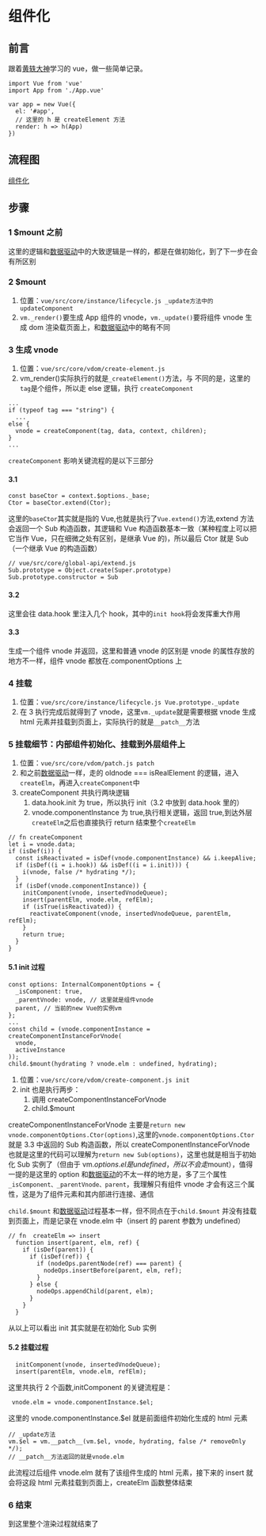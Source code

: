 # 组件化

## 前言

跟着[黄轶大神](https://ustbhuangyi.github.io/vue-analysis/)学习的 vue，做一些简单记录。

```
import Vue from 'vue'
import App from './App.vue'

var app = new Vue({
  el: '#app',
  // 这里的 h 是 createElement 方法
  render: h => h(App)
})
```

## 流程图

[组件化](img/comonent.png)

## 步骤

### 1 $mount 之前

这里的逻辑和[数据驱动](1.md)中的大致逻辑是一样的，都是在做初始化，到了下一步在会有所区别

### 2 $mount

1. 位置：`vue/src/core/instance/lifecycle.js _update方法中的updateComponent`
2. `vm._render()`要生成 App 组件的 vnode，`vm._update()`要将组件 vnode 生成 dom 渲染载页面上，和[数据驱动](1.md)中的略有不同

### 3 生成 vnode

1. 位置：`vue/src/core/vdom/create-element.js`
2. vm_render()实际执行的就是`_createElement()`方法，与 不同的是，这里的`tag`是个组件，所以走 else 逻辑，执行 `createComponent`

```
...
if (typeof tag === "string") {
  ...
else {
  vnode = createComponent(tag, data, context, children);
}
...
```

`createComponent` 影响关键流程的是以下三部分

#### 3.1

```
const baseCtor = context.$options._base;
Ctor = baseCtor.extend(Ctor);
```

这里的`baseCtor`其实就是指的 Vue,也就是执行了`Vue.extend()`方法,extend 方法会返回一个 Sub 构造函数，其逻辑和 Vue 构造函数基本一致（某种程度上可以把它当作 Vue，只在细微之处有区别，是继承 Vue 的)，所以最后 Ctor 就是 Sub（一个继承 Vue 的构造函数）

```
// vue/src/core/global-api/extend.js
Sub.prototype = Object.create(Super.prototype)
Sub.prototype.constructor = Sub
```

#### 3.2

这里会往 data.hook 里注入几个 hook，其中的`init hook`将会发挥重大作用

#### 3.3

生成一个组件 vnode 并返回，这里和普通 vnode 的区别是 vnode 的属性存放的地方不一样，组件 vnode 都放在.componentOptions 上

### 4 挂载

1. 位置：`vue/src/core/instance/lifecycle.js Vue.prototype._update`
2. 在 3 执行完成后就得到了 vnode，这里`vm._update`就是需要根据 vnode 生成 html 元素并挂载到页面上，实际执行的就是`__patch__`方法

### 5 挂载细节：内部组件初始化、挂载到外层组件上

1. 位置：`vue/src/core/vdom/patch.js patch`
2. 和之前[数据驱动](1.md)一样，走的 oldnode === isRealElement 的逻辑，进入`createElm`，再进入`createComponent`中
3. createComponent 共执行两块逻辑
   1. data.hook.init 为 true，所以执行 init（3.2 中放到 data.hook 里的）
   2. vnode.componentInstance 为 true,执行相关逻辑，返回 true,到达外层`createElm`之后也直接执行 return 结束整个`createElm`

```
// fn createComponent
let i = vnode.data;
if (isDef(i)) {
  const isReactivated = isDef(vnode.componentInstance) && i.keepAlive;
  if (isDef((i = i.hook)) && isDef((i = i.init))) {
    i(vnode, false /* hydrating */);
  }
  if (isDef(vnode.componentInstance)) {
    initComponent(vnode, insertedVnodeQueue);
    insert(parentElm, vnode.elm, refElm);
    if (isTrue(isReactivated)) {
      reactivateComponent(vnode, insertedVnodeQueue, parentElm, refElm);
    }
    return true;
  }
}
```

#### 5.1 init 过程

```
const options: InternalComponentOptions = {
  _isComponent: true,
  _parentVnode: vnode, // 这里就是组件vnode
  parent, // 当前的new Vue的实例vm
};
...
const child = (vnode.componentInstance = createComponentInstanceForVnode(
  vnode,
  activeInstance
));
child.$mount(hydrating ? vnode.elm : undefined, hydrating);
```

1. 位置：`vue/src/core/vdom/create-component.js init`
2. init 也是执行两步：
   1. 调用 createComponentInstanceForVnode
   2. child.$mount

createComponentInstanceForVnode 主要是`return new vnode.componentOptions.Ctor(options)`,这里的`vnode.componentOptions.Ctor`就是 3.3 中返回的 Sub 构造函数，所以 createComponentInstanceForVnode 也就是这里的代码可以理解为`return new Sub(options)`，这里也就是相当于初始化 Sub 实例了（但由于 vm.$options.el是undefined，所以不会走$mount），值得一提的是这里的 option 和[数据驱动](1.md)的不太一样的地方是，多了三个属性`_isComponent、_parentVnode、parent`，我理解只有组件 vnode 才会有这三个属性，这是为了组件元素和其内部进行连接、通信

`child.$mount` 和[数据驱动](1.md)过程基本一样，但不同点在于`child.$mount` 并没有挂载到页面上，而是记录在 vnode.elm 中（insert 的 parent 参数为 undefined）

```
// fn  createElm => insert
  function insert(parent, elm, ref) {
    if (isDef(parent)) {
      if (isDef(ref)) {
        if (nodeOps.parentNode(ref) === parent) {
          nodeOps.insertBefore(parent, elm, ref);
        }
      } else {
        nodeOps.appendChild(parent, elm);
      }
    }
  }
```

从以上可以看出 init 其实就是在初始化 Sub 实例

#### 5.2 挂载过程

```
  initComponent(vnode, insertedVnodeQueue);
  insert(parentElm, vnode.elm, refElm);
```

这里共执行 2 个函数,initComponent 的关键流程是：

```
 vnode.elm = vnode.componentInstance.$el;
```

这里的 vnode.componentInstance.$el 就是前面组件初始化生成的 html 元素

```
// _update方法
vm.$el = vm.__patch__(vm.$el, vnode, hydrating, false /* removeOnly */);
// __patch__方法返回的就是vnode.elm
```

此流程过后组件 vnode.elm 就有了该组件生成的 html 元素，接下来的 insert 就会将这段 html 元素挂载到页面上，createElm 函数整体结束

### 6 结束

到这里整个渲染过程就结束了
